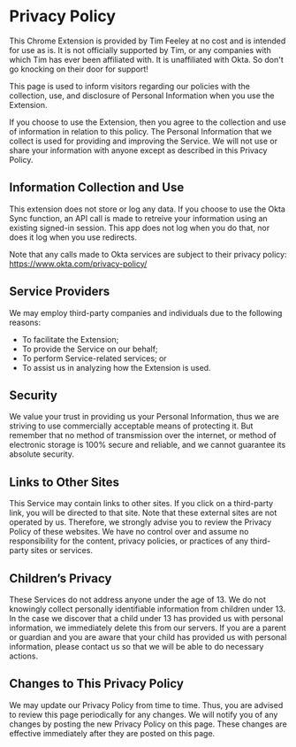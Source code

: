 # Privacy Policy

This Chrome Extension is provided by Tim Feeley at no cost and is intended for use as is. It is not officially supported by Tim, or any companies with which Tim has ever been affiliated with. It is unaffiliated with Okta. So don't go knocking on their door for support!

This page is used to inform visitors regarding our policies with the collection, use, and disclosure of Personal Information when you use the Extension.

If you choose to use the Extension, then you agree to the collection and use of information in relation to this policy. The Personal Information that we collect is used for providing and improving the Service. We will not use or share your information with anyone except as described in this Privacy Policy.

## Information Collection and Use

This extension does not store or log any data. If you choose to use the Okta Sync function, an API call is made to retreive your information using an existing signed-in session. This app does not log when you do that, nor does it log when you use redirects.

Note that any calls made to Okta services are subject to their privacy policy: <https://www.okta.com/privacy-policy/>

## Service Providers

We may employ third-party companies and individuals due to the following reasons:

* To facilitate the Extension;
* To provide the Service on our behalf;
* To perform Service-related services; or
* To assist us in analyzing how the Extension is used.

## Security

We value your trust in providing us your Personal Information, thus we are striving to use commercially acceptable means of protecting it. But remember that no method of transmission over the internet, or method of electronic storage is 100% secure and reliable, and we cannot guarantee its absolute security.

## Links to Other Sites

This Service may contain links to other sites. If you click on a third-party link, you will be directed to that site. Note that these external sites are not operated by us. Therefore, we strongly advise you to review the Privacy Policy of these websites. We have no control over and assume no responsibility for the content, privacy policies, or practices of any third-party sites or services.

## Children’s Privacy

These Services do not address anyone under the age of 13. We do not knowingly collect personally identifiable information from children under 13. In the case we discover that a child under 13 has provided us with personal information, we immediately delete this from our servers. If you are a parent or guardian and you are aware that your child has provided us with personal information, please contact us so that we will be able to do necessary actions.

## Changes to This Privacy Policy

We may update our Privacy Policy from time to time. Thus, you are advised to review this page periodically for any changes. We will notify you of any changes by posting the new Privacy Policy on this page. These changes are effective immediately after they are posted on this page.
